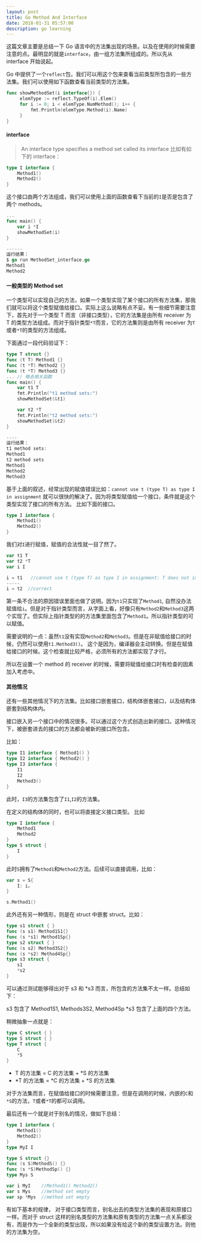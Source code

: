 ```yaml
---
layout: post
title: Go Method And Interface
date: 2018-01-31 05:57:00
description: go learning
---
```


这篇文章主要是总结一下 Go 语言中的方法集出现的场景。以及在使用的时候需要注意的点。最明显的就是`interface`，由一组方法集所组成的。所以先从 interface 开始说起。

Go 中提供了一个`reflect`包，我们可以用这个包来查看当前类型所包含的一些方法集。我们可以使用如下函数查看当前类型的方法集。

```go
func showMethodSet(i interface{}) {
	 elemType := reflect.TypeOf(i).Elem()
	 for i := 0; i < elemType.NumMethod(); i++ {
		 fmt.Println(elemType.Method(i).Name)
	 }
}
```

#### interface
> An interface type specifies a method set called its interface
比如有如下的 interface：

```go
type I interface {
    Method1()
    Method2()
}
```

这个接口由两个方法组成，我们可以使用上面的函数查看下当前的`I`是否是包含了两个 methods。

```go
...
func main() {
    var i *I
    showMethodSet(i)
}

------
运行结果：
$ go run MethodSet_interface.go
Method1
Method2
```

#### 一般类型的 Method set

一个类型可以实现自己的方法，如果一个类型实现了某个接口的所有方法集，那我们就可以将这个类型赋值给接口。实际上这么说略有点不妥。有一些细节需要注意下，首先对于一个类型 T 而言（非接口类型），它的方法集是由所有 receiver 为 T 的类型方法组成。而对于指针类型`*T`而言，它的方法集则是由所有 receiver 为`T`或者`*T`的类型的方法组成。

下面通过一段代码验证下：

```go
type T struct {}
func (t T) Method1 {}
func (t *T) Method2 {}
func (t *T) Method3 {}
... // 略去相关函数
func main() {
    var t1 T
    fmt.Println("t1 method sets:")
    showMethodSet(&t1)

    var t2 *T
    fmt.Println("t2 method sets:")
    showMethodSet(&t2)
}

----
运行结果：
t1 method sets:
Method1
t2 method sets
Method1
Method2
Method3
```

基于上面的叙述，经常出现的赋值错误比如：`cannot use t (type T) as type I in assignment` 就可以很快的解决了。因为将类型赋值给一个接口，条件就是这个类型实现了接口的所有方法。 比如下面的接口。

```go
type I interface {
    Method1()
    Method2()
}
```
我们对`I`进行赋值，赋值的合法性就一目了然了。

```go
var t1 T
var t2 *T
var i I

i = t1   //cannot use t (type T) as type I in assignment: T does not implement I (Method1 method has pointer receiver)
-----
i = t2  //correct
```

第一条不合法的原因错误里面也做了说明。因为`t1`只实现了`Method1`, 自然没办法赋值给`i`。但是对于指针类型而言，从字面上看，好像只有`Method2`和`Method3`这两个实现了。但实际上指针类型的的方法集里面包含了`Method1`。所以指针类型的可以赋值。

需要说明的一点：虽然`t1`没有实现`Method2`和`Method3`。但是在非赋值给接口的时候，仍然可以使用`t1.Method3()`。 这个是因为，编译器会主动转换。但是在赋值给接口的时候。这个检查就比较严格，必须所有的方法都实现了才行。

所以在设置一个 method 的 receiver 的时候，需要将赋值给接口时有检查的因素加入考虑中。

#### 其他情况

还有一些其他情况下的方法集。比如接口嵌套接口，结构体嵌套接口，以及结构体嵌套到结构体内。

接口嵌入另一个接口中的情况很多。可以通过这个方式创造出新的接口。这种情况下，被嵌套进去的接口的方法都会被新的接口所包含。

比如：

```go
type I1 interface { Method1() }
type I2 interface { Method2() }
type I3 interface {
    I1
    I2
    Method3()
}
```

此时，`I3`的方法集包含了`I1`,`I2`的方法集。

在定义的结构体的同时，也可以将直接定义接口类型。 比如

```go
type I interface {
    Method1
    Method2
}
type S struct {
    I
}
```

此时`S`拥有了`Method1`和`Method2`方法。后续可以直接调用，比如：

```go
var s = S{
    I: i，
}

s.Method1()
```

此外还有另一种情形，则是在 struct 中嵌套 struct。比如：

```go
type s1 struct { }
func (s s1) Method1S1{}
func (s *s1) Method1Sp{}
type s2 struct { }
func (s s2) Method3S2{}
func (s *s2) Method4Sp{}
type s3 struct {
    s1
    *s2
}
```

可以通过测试能够得出对于 s3 和 *s3 而言，所包含的方法集不太一样。总结如下：

s3 包含了 Method1S1, Methods3S2, Method4Sp
*s3 包含了上面的四个方法。

稍微抽象一点就是：

```go
type C struct { }
type S struct { }
type T struct {
    C
    *S
}
```

+ T 的方法集 = C 的方法集 + *S 的方法集
+ *T 的方法集 = *C 的方法集 + *S 的方法集

对于方法集而言，在赋值给接口的时候需要注意，但是在调用的时候，内嵌的`C`和`*S`的方法，`T`或者`*T`的都可以调用。

最后还有一个就是对于别名的情况，做如下总结：
```go
type I interface {
    Method1()
    Method2()
}
type MyI I

type S struct {}
func (s S)MethodS() {}
func (s *S)MethodSp() {}
type Mys S

var i MyI    //Method1() Method2()
var s Mys    //method set empty
var sp *Mys  //method set empty
```

有如下基本的规律， 对于接口类型而言，别名出去的类型方法集的表现和原接口一样。而对于 struct 这样的别名类型的方法集和原有类型的方法集一点关系都没有，而是作为一个全新的类型出现，所以如果没有给这个新的类型设置方法。则他的方法集为空。

